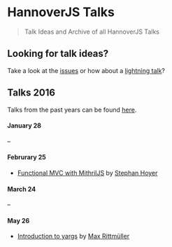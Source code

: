 # HannoverJS Talks

> Talk Ideas and Archive of all HannoverJS Talks

## Looking for talk ideas? 

Take a look at the [issues](https://github.com/HannoverJS/talks/issues?q=is%3Aopen+is%3Aissue+label%3A%22Talk+Idea%22) or how about a [lightning talk](https://github.com/HannoverJS/talks/issues?q=is%3Aopen+is%3Aissue+label%3A%22Lightning+Talk+Idea%22)?

## Talks 2016

Talks from the past years can be found [here](https://github.com/HannoverJS/talks/blob/master/archive).

#### January 28

–

#### Februrary 25

- [Functional MVC with MithrilJS](https://github.com/StephanHoyer/mithril-talk) by [Stephan Hoyer](https://twitter.com/cmx66)

#### March 24

–

#### May 26

- [Introduction to yargs](https://drive.google.com/file/d/0B50dU0dvFeUOcGxibXpBcW55Y3c/view?usp=sharing) by [Max Rittmüller](https://twitter.com/maxrimue)
